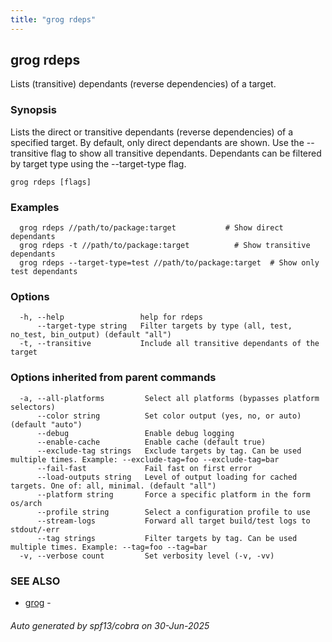 ```yaml
---
title: "grog rdeps"
---
```

## grog rdeps

Lists (transitive) dependants (reverse dependencies) of a target.

### Synopsis

Lists the direct or transitive dependants (reverse dependencies) of a specified target.
By default, only direct dependants are shown. Use the --transitive flag to show all transitive dependants.
Dependants can be filtered by target type using the --target-type flag.

```
grog rdeps [flags]
```

### Examples

```
  grog rdeps //path/to/package:target           # Show direct dependants
  grog rdeps -t //path/to/package:target          # Show transitive dependants
  grog rdeps --target-type=test //path/to/package:target  # Show only test dependants
```

### Options

```
  -h, --help                 help for rdeps
      --target-type string   Filter targets by type (all, test, no_test, bin_output) (default "all")
  -t, --transitive           Include all transitive dependants of the target
```

### Options inherited from parent commands

```
  -a, --all-platforms         Select all platforms (bypasses platform selectors)
      --color string          Set color output (yes, no, or auto) (default "auto")
      --debug                 Enable debug logging
      --enable-cache          Enable cache (default true)
      --exclude-tag strings   Exclude targets by tag. Can be used multiple times. Example: --exclude-tag=foo --exclude-tag=bar
      --fail-fast             Fail fast on first error
      --load-outputs string   Level of output loading for cached targets. One of: all, minimal. (default "all")
      --platform string       Force a specific platform in the form os/arch
      --profile string        Select a configuration profile to use
      --stream-logs           Forward all target build/test logs to stdout/-err
      --tag strings           Filter targets by tag. Can be used multiple times. Example: --tag=foo --tag=bar
  -v, --verbose count         Set verbosity level (-v, -vv)
```

### SEE ALSO

* [grog](/reference/cli/grog/)	 -

###### Auto generated by spf13/cobra on 30-Jun-2025
